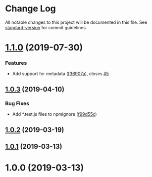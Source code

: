 # Change Log

All notable changes to this project will be documented in this file. See [standard-version](https://github.com/conventional-changelog/standard-version) for commit guidelines.

# [1.1.0](https://github.com/hellosign/helloworks-nodejs-sdk/compare/v1.0.3...v1.1.0) (2019-07-30)


### Features

* Add support for metadata ([f36907a](https://github.com/hellosign/helloworks-nodejs-sdk/commit/f36907a)), closes [#5](https://github.com/hellosign/helloworks-nodejs-sdk/issues/5)



## [1.0.3](https://github.com/hellosign/helloworks-nodejs-sdk/compare/v1.0.2...v1.0.3) (2019-04-10)


### Bug Fixes

* Add *.test.js files to npmignore ([f99d55c](https://github.com/hellosign/helloworks-nodejs-sdk/commit/f99d55c))



## [1.0.2](https://github.com/hellosign/helloworks-nodejs-sdk/compare/v1.0.1...v1.0.2) (2019-03-19)



## [1.0.1](https://github.com/hellosign/helloworks-nodejs-sdk/compare/v1.0.0...v1.0.1) (2019-03-13)



# 1.0.0 (2019-03-13)
